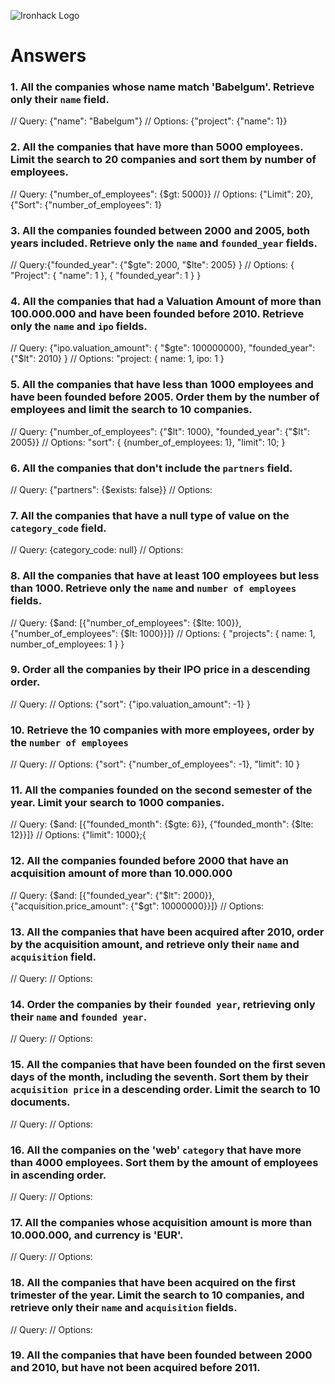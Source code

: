 ![Ironhack Logo](https://i.imgur.com/1QgrNNw.png)

# Answers

### 1. All the companies whose name match 'Babelgum'. Retrieve only their `name` field.

<!-- Your Code Goes Here -->
// Query: {"name": "Babelgum"}
// Options: {"project": {"name": 1}}

### 2. All the companies that have more than 5000 employees. Limit the search to 20 companies and sort them by **number of employees**.

<!-- Your Code Goes Here -->
// Query: {"number_of_employees": {$gt: 5000}}
// Options: {"Limit": 20}, {"Sort": {"number_of_employees": 1}

### 3. All the companies founded between 2000 and 2005, both years included. Retrieve only the `name` and `founded_year` fields.

<!-- Your Code Goes Here -->
// Query:{"founded_year": {"$gte": 2000, "$lte": 2005} }
// Options: {
"Project": {
"name": 1
},
{
"founded_year": 1
}
}

### 4. All the companies that had a Valuation Amount of more than 100.000.000 and have been founded before 2010. Retrieve only the `name` and `ipo` fields.

<!-- Your Code Goes Here -->
// Query: {"ipo.valuation_amount": { "$gte": 100000000}, "founded_year": {"$lt": 2010}  }
// Options: "project: {
name: 1,
ipo: 1
}

### 5. All the companies that have less than 1000 employees and have been founded before 2005. Order them by the number of employees and limit the search to 10 companies.

<!-- Your Code Goes Here -->
// Query: {"number_of_employees": {"$lt": 1000}, "founded_year": {"$lt": 2005}}
// Options: "sort": {
  {number_of_employees: 1},
  "limit": 10;
}

### 6. All the companies that don't include the `partners` field.

<!-- Your Code Goes Here -->
// Query: {"partners": {$exists: false}}
// Options:

### 7. All the companies that have a null type of value on the `category_code` field.

<!-- Your Code Goes Here -->
// Query: {category_code: null}
// Options:

### 8. All the companies that have at least 100 employees but less than 1000. Retrieve only the `name` and `number of employees` fields.

<!-- Your Code Goes Here -->
// Query: {$and: [{"number_of_employees": {$lte: 100}}, {"number_of_employees": {$lt: 1000}}]}
// Options: {
  "projects": {
  name: 1,
  number_of_employees: 1
  }
}

### 9. Order all the companies by their IPO price in a descending order.

<!-- Your Code Goes Here -->
// Query:
// Options: {"sort":
  {"ipo.valuation_amount": -1}
}

### 10. Retrieve the 10 companies with more employees, order by the `number of employees`

<!-- Your Code Goes Here -->
// Query:
// Options: {"sort":
  {"number_of_employees": -1},
  "limit": 10
}

### 11. All the companies founded on the second semester of the year. Limit your search to 1000 companies.

<!-- Your Code Goes Here -->
// Query: {$and: [{"founded_month": {$gte: 6}}, {"founded_month": {$lte: 12}}]}
// Options: {"limit": 1000};{

### 12. All the companies founded before 2000 that have an acquisition amount of more than 10.000.000

<!-- Your Code Goes Here -->
// Query: {$and: [{"founded_year": {"$lt": 2000}}, {"acquisition.price_amount": {"$gt": 10000000}}]}
// Options:

### 13. All the companies that have been acquired after 2010, order by the acquisition amount, and retrieve only their `name` and `acquisition` field.

<!-- Your Code Goes Here -->
// Query:
// Options:

### 14. Order the companies by their `founded year`, retrieving only their `name` and `founded year`.

<!-- Your Code Goes Here -->
// Query:
// Options:

### 15. All the companies that have been founded on the first seven days of the month, including the seventh. Sort them by their `acquisition price` in a descending order. Limit the search to 10 documents.

<!-- Your Code Goes Here -->
// Query:
// Options:

### 16. All the companies on the 'web' `category` that have more than 4000 employees. Sort them by the amount of employees in ascending order.

<!-- Your Code Goes Here -->
// Query:
// Options:

### 17. All the companies whose acquisition amount is more than 10.000.000, and currency is 'EUR'.

<!-- Your Code Goes Here -->
// Query:
// Options:

### 18. All the companies that have been acquired on the first trimester of the year. Limit the search to 10 companies, and retrieve only their `name` and `acquisition` fields.

<!-- Your Code Goes Here -->
// Query:
// Options:

### 19. All the companies that have been founded between 2000 and 2010, but have not been acquired before 2011.

<!-- Your Code Goes Here -->
